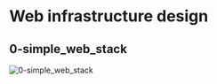 # Web infrastructure design

## 0-simple_web_stack
![0-simple_web_stack](https://github.com/ali-jin/holbertonschool-system_engineering-devops/assets/113860941/58ff98fd-31ca-4031-a3a9-37506eb36e3c)
